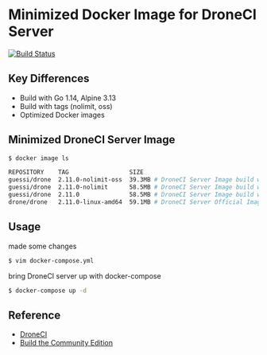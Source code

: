 # Minimized Docker Image for DroneCI Server

[![Build Status](https://cloud.drone.io/api/badges/guessi/drone-server-images/status.svg)](https://cloud.drone.io/guessi/drone-server-images)

## Key Differences

- Build with Go 1.14, Alpine 3.13
- Build with tags (nolimit, oss)
- Optimized Docker images

## Minimized DroneCI Server Image

```bash
$ docker image ls

REPOSITORY    TAG                 SIZE
guessi/drone  2.11.0-nolimit-oss  39.3MB # DroneCI Server Image build with `--tags "nolimit oss"`
guessi/drone  2.11.0-nolimit      58.5MB # DroneCI Server Image build with `--tags "nolimit"`
guessi/drone  2.11.0              58.5MB # DroneCI Server Image build without `--tags`
drone/drone   2.11.0-linux-amd64  59.1MB # DroneCI Server Official Image
```

## Usage

made some changes

```bash
$ vim docker-compose.yml
```

bring DroneCI server up with docker-compose

```bash
$ docker-compose up -d
```

## Reference

- [DroneCI](https://github.com/harness/drone)
- [Build the Community Edition](https://github.com/harness/drone/blob/master/BUILDING_OSS)
